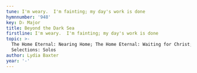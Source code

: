 ```yaml
---
tune: I'm weary.  I'm fainting; my day's work is done
hymnnumber: '948'
key: D♭ Major
title: Beyond the Dark Sea
firstline: I'm weary.  I'm fainting; my day's work is done
topic: >-
  The Home Eternal: Nearing Home; The Home Eternal: Waiting for Christ; Special
  Selections: Solos
author: Lydia Baxter
year: '-'
---
```

